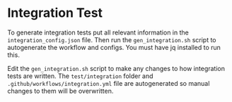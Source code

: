 # Integration Test

To generate integration tests put all relevant information in the `integration_config.json` file. Then run the `gen_integration.sh` script to autogenerate the workflow and configs. You must have jq installed to run this.

Edit the `gen_integration.sh` script to make any changes to how integration tests are written. The `test/integration` folder and `.github/workflows/integration.yml` file are autogenerated so manual changes to them will be overwritten.

